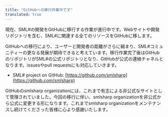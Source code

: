 ```yaml
---
title: "GitHubへの移行作業中です"
translated: true
---
```


現在、SML#の開発をGitHubに移行する作業が進行中です。Webサイトや開発リポジトリを含む、SML#に関連する全てのリソースをGitHubに移します。

GitHubへの移行により、ユーザーと開発者の距離がさらに縮まり、SML#コミュニティーの更なる発展が期待できると考えています。移行作業完了後はGitHubのリポジトリがSML#の公式リポジトリとなり、GitHubが公式の連絡チャネルとなります。issuesやpull requestsにも対応していきます。

* SML# project on GitHub: [https://github.com/smlsharp](https://github.com/smlsharp)

GitHubのsmlsharp organizationには、これまで有志による非公式なサイトとして管理されていました。今回の移行に伴い、smlsharp organizationを非公式から公式に変更する形になります。これまでsmlsharp organizationをメンテナンスし続けてくださった皆様に心より感謝いたします。
